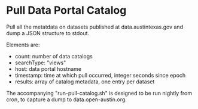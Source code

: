 Pull Data Portal Catalog
========================

Pull all the metatdata on datasets published at data.austintexas.gov
and dump a JSON structure to stdout.

Elements are:
* count: number of data catalogs
* searchType: "views"
* host: data portal hostname
* timestamp: time at which pull occurred, integer seconds since epoch
* results: array of catalog metadata, one entry per dataset

The accompanying "run-pull-catalog.sh" is designed to be run
nightly from cron, to capture a dump to data.open-austin.org.

